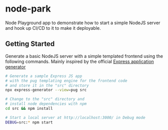 # node-park

Node Playground app to demonstrate how to start a simple NodeJS server and hook up CI/CD to it to make it deployable.

## Getting Started

Generate a basic NodeJS server with a simple templated frontend using the following commands. Mainly inspired by the official [Express application generator](https://expressjs.com/en/starter/generator.html)

```bash
# Generate a sample Express JS app
# with the pug templating engine for the frontend code
# and store it in the "src" directory
npx express-generator --view=pug src
```

```bash
# Change to the "src" directory and
# install node dependencies with npm
cd src && npm install
```

```bash
# Start a local server at http://localhost:3000/ in Debug mode
DEBUG=src:* npm start
```
